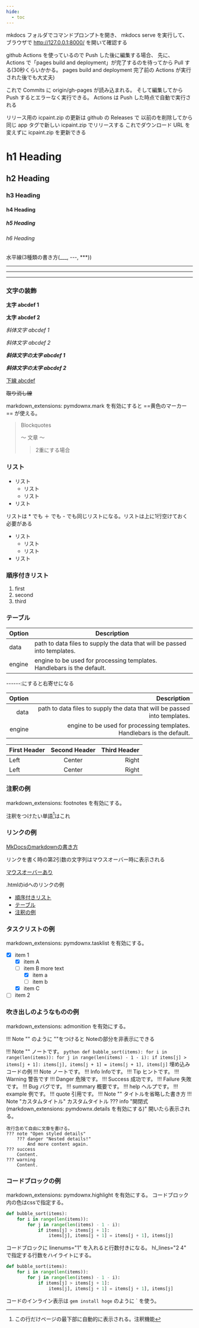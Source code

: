 ```yaml
---
hide:
  - toc
---
```


<!-- ---
# markdown_extensions: meta の例
title: タイトル名を上書き
summary: 概要を上書き
date: 2021-02-26
# hide:
# - navigation # これを使えば左側の一覧を非表示にできる
# - toc # これを使えば右側の一覧を非表示にできる
--- -->

mkdocs フォルダでコマンドプロンプトを開き、 mkdocs serve を実行して、
ブラウザで http://127.0.0.1:8000/ を開いて確認する

github Actions を使っているので Push した後に編集する場合、
先に、 Actions で「pages build and deployment」が完了するのを待ってから
Pull する(30秒くらいかかる。 pages build and deployment 完了前の
Actions が実行された後でも大丈夫)

これで Commits に origin/gh-pages が読み込まれる。
そして編集してから Push するとエラーなく実行できる。
Actions は Push した時点で自動で実行される

リリース用の icpaint.zip の更新は github の Releases で
以前のを削除してから同じ app タグで新しい icpaint.zip でリリースする
これでダウンロード URL を変えずに icpaint.zip を更新できる

# h1 Heading
## h2 Heading
### h3 Heading
#### h4 Heading
##### h5 Heading
###### h6 Heading

水平線(3種類の書き方(___, ---, ***))
___
---
***

### 文字の装飾

**太字 abcdef 1**

__太字 abcdef 2__

*斜体文字 abcdef 1*

_斜体文字 abcdef 2_

***斜体文字の太字 abcdef 1***

___斜体文字の太字 abcdef 2___

<u>下線 abcdef</u>

<del>取り消し線</del>

markdown_extensions: pymdownx.mark を有効にすると ==黄色のマーカー== が使える。

> Blockquotes
>
> ～ 文章 ～
>
>> 2重にする場合

### リスト

* リスト
    * リスト
    * リスト
* リスト

リストは * でも ＋ でも - でも同じリストになる。リストは上に1行空けておく必要がある

+ リスト
    + リスト
    + リスト
+ リスト

### 順序付きリスト

1. first
1. second
1. third

### テーブル

| Option | Description |
| ------ | ----------- |
| data   | path to data files to supply the data that will be passed into templates. |
| engine | engine to be used for processing templates. Handlebars is the default. |

------:にすると右寄せになる

| Option | Description |
| ------:| -----------:|
| data   | path to data files to supply the data that will be passed into templates. |
| engine | engine to be used for processing templates. Handlebars is the default. |

First Header | Second Header | Third Header
:----------- |:-------------:| -----------:
Left         | Center        | Right
Left         | Center        | Right

### 注釈の例

markdown_extensions: footnotes を有効にする。

注釈をつけたい単語[^1]はこれ
[^1]: この行だけページの最下部に自動的に表示される。注釈機能

### リンクの例

[MkDocsのmarkdownの書き方](https://www.mkdocs.org/user-guide/writing-your-docs/#writing-with-markdown)

リンクを書く時の第2引数の文字列はマウスオーバー時に表示される

[マウスオーバーあり](https://www.mkdocs.org/user-guide/writing-your-docs/#writing-with-markdown "マウスオーバー時に表示される文字列")

.htmlのidへのリンクの例

+ [順序付きリスト](#_1)
+ [テーブル](#_2)
+ [注釈の例](#_3)

### タスクリストの例

markdown_extensions: pymdownx.tasklist を有効にする。

+ [X] item 1
    + [X] item A
    + [ ] item B
        more text
        + [x] item a
        + [ ] item b
    + [X] item C
+ [ ] item 2

### 吹き出しのようなものの例

markdown_extensions: admonition を有効にする。

!!! Note "" のように ""をつけると Noteの部分を非表示にできる

!!! Note ""
	ノートです。
	``` python
    def bubble_sort(items):
        for i in range(len(items)):
            for j in range(len(items) - 1 - i):
                if items[j] > items[j + 1]:
                    items[j], items[j + 1] = items[j + 1], items[j]
    ```
	埋め込みコードの例
!!! Note
	ノートです。
!!! Info
    Infoです。
!!! Tip
	ヒントです。
!!! Warning
	警告です
!!! Danger
	危険です。
!!! Success
	成功です。
!!! Failure
	失敗です。
!!! Bug
	バグです。
!!! summary
	概要です。
!!! help
	ヘルプです。
!!! example
	例です。
!!! quote
	引用です。
!!! Note ""
	タイトルを省略した書き方
!!! Note "カスタムタイトル"
    カスタムタイトル
??? info "開閉式(markdown_extensions: pymdownx.details を有効にする)"
	開いたら表示される。

	改行含めて自由に文章を書ける。
	??? note "Open styled details"
		??? danger "Nested details!"
			And more content again.
	??? success
		Content.
	??? warning
		Content.

### コードブロックの例

markdown_extensions: pymdownx.highlight を有効にする。
コードブロック内の色はcssで指定する。

```python
def bubble_sort(items):
    for i in range(len(items)):
        for j in range(len(items) - 1 - i):
            if items[j] > items[j + 1]:
                items[j], items[j + 1] = items[j + 1], items[j]
```

コードブロックに linenums="1" を入れると行数付きになる。 hl_lines="2 4" で指定する行数をハイライトにする。

```python linenums="1" hl_lines="2 4"
def bubble_sort(items):
    for i in range(len(items)):
        for j in range(len(items) - 1 - i):
            if items[j] > items[j + 1]:
                items[j], items[j + 1] = items[j + 1], items[j]
```

コードのインライン表示は `gem install hoge` のように ` を使う。
